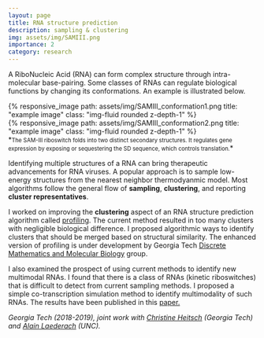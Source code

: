 ```yaml
---
layout: page
title: RNA structure prediction
description: sampling & clustering
img: assets/img/SAMIII.png
importance: 2
category: research
---
```

A RiboNucleic Acid (RNA) can form complex structure through intra-molecular base-pairing. Some classes of RNAs can regulate biological functions by changing its conformations. An example is illustrated below.   


<div class="row">
    <div class="col-sm mt-3 mt-md-0">
        {% responsive_image path: assets/img/SAMIII_conformation1.png title: "example image" class: "img-fluid rounded z-depth-1" %}
    </div>
    <div class="col-sm mt-3 mt-md-0">
        {% responsive_image path: assets/img/SAMIII_conformation2.png title: "example image" class: "img-fluid rounded z-depth-1" %}
    </div>
</div>
*<span style = "font-size:0.8em">The SAM-III riboswitch folds into two distinct secondary structures. It regulates gene expression by exposing or sequestering the SD sequence, which controls translation.</span>* 

Identifying multiple structures of a RNA can bring therapeutic advancements for RNA viruses. A popular approach is to sample low-energy structures from the nearest neighbor thermodyanmic model. Most algorithms follow the general flow of <b>sampling</b>, <b>clustering</b>, and reporting <b>cluster representatives</b>.

I worked on improving the <b>clustering</b> aspect of an RNA structure prediction algorithm called <a href="https://github.com/gtDMMB/RNAStructProfiling">profiling</a>. The current method resulted in too many clusters with negligible biological difference. I proposed algorithmic ways to identify clusters that should be merged based on structural similarity. The enhanced version of profiling is under development by Georgia Tech <a href="https://github.com/gtDMMB">Discrete Mathematics and Molecular Biology</a> group.

I also examined the prospect of using current methods to identify new multimodal RNAs. I found that there is a class of RNAs (kinetic riboswitches) that is difficult to detect from current sampling methods. I proposed a simple co-transcription simulation method to identify multimodality of such RNAs. The results have been published in this <a href="https://www.researchgate.net/publication/337314911_Towards_an_understanding_of_RNA_structural_modalities_a_riboswitch_case_study">paper.</a> 

*Georgia Tech (2018-2019), joint work with <a href="https://sites.google.com/site/christineheitsch/">Christine Heitsch</a> (Georgia Tech) and <a href="https://ribosnitch.bio.unc.edu/">Alain Laederach</a> (UNC).*